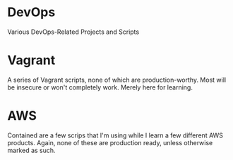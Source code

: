# DevOps
Various DevOps-Related Projects and Scripts

# Vagrant
A series of Vagrant scripts, none of which are production-worthy.  Most will be insecure or won't completely work.  Merely here for learning.  

# AWS
Contained are a few scrips that I'm using while I learn a few different AWS products.  Again, none of these are production ready, unless otherwise marked as such.
